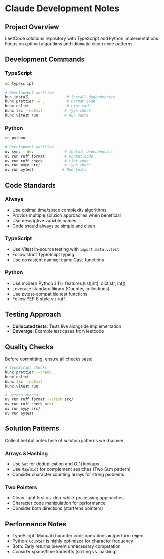 # Claude Development Notes

## Project Overview
LeetCode solutions repository with TypeScript and Python implementations. Focus on optimal algorithms and idiomatic clean code patterns.

## Development Commands

### TypeScript
```bash
cd typescript

# Development workflow
bun install                 # Install dependencies
bunx prettier -w .          # Format code
bunx eslint                 # Lint code
bunx tsc --noEmit          # Type check
bunx vitest run            # Run tests
```

### Python
```bash
cd python

# Development workflow
uv sync --dev              # Install dependencies
uv run ruff format         # Format code
uv run ruff check          # Lint code
uv run mypy src/           # Type check
uv run pytest             # Run tests
```

## Code Standards

### Always
- Use optimal time/space complexity algorithms
- Provide multiple solution approaches when beneficial
- Use descriptive variable names
- Code should always be simple and clean

### TypeScript
- Use Vitest in-source testing with `import.meta.vitest`
- Follow strict TypeScript typing
- Use consistent naming: camelCase functions

### Python
- Use modern Python 3.11+ features (list[int], dict[str, int])
- Leverage standard library (Counter, collections)
- Use pytest-compatible test functions
- Follow PEP 8 style via ruff

## Testing Approach
- **Collocated tests**: Tests live alongside implementation
- **Coverage**: Example test cases from leetcode

## Quality Checks
Before committing, ensure all checks pass:

```bash
# TypeScript checks
bunx prettier --check .
bunx eslint
bunx tsc --noEmit
bunx vitest run

# Python checks  
uv run ruff format --check src/
uv run ruff check src/
uv run mypy src/
uv run pytest
```

## Solution Patterns

Collect helpful notes here of solution patterns we discover

### Arrays & Hashing
- Use `Set` for deduplication and O(1) lookups
- Use `Map`/`dict` for complement searches (Two Sum pattern)
- Consider character counting arrays for string problems

### Two Pointers
- Clean input first vs. skip-while-processing approaches
- Character code manipulation for performance
- Consider both directions (start/end pointers)

## Performance Notes
- TypeScript: Manual character code operations outperform regex
- Python: `Counter` is highly optimized for character frequency
- Both: Early returns prevent unnecessary computation
- Consider space/time tradeoffs (sorting vs. hashing)
